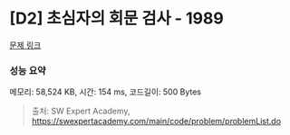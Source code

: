 # [D2] 초심자의 회문 검사 - 1989 

[문제 링크](https://swexpertacademy.com/main/code/problem/problemDetail.do?contestProbId=AV5PyTLqAf4DFAUq) 

### 성능 요약

메모리: 58,524 KB, 시간: 154 ms, 코드길이: 500 Bytes



> 출처: SW Expert Academy, https://swexpertacademy.com/main/code/problem/problemList.do